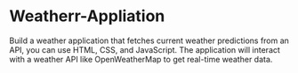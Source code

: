 # Weatherr-Appliation
Build a weather application that fetches current weather predictions from an API, you can use HTML, CSS, and JavaScript. The application will interact with a weather API like OpenWeatherMap to get real-time weather data.
